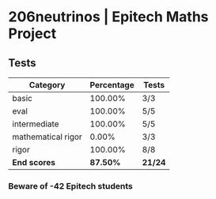 # 206neutrinos | Epitech Maths Project

## Tests

| Category | Percentage | Tests |
|----------|------------|-------|
| basic | 100.00% | 3/3 |
| eval | 100.00% | 5/5 |
| intermediate | 100.00% | 5/5 |
| mathematical rigor | 0.00% | 3/3 |
| rigor | 100.00% | 8/8 |
| **End scores** | **87.50%** | **21/24** |

### Beware of -42 Epitech students
